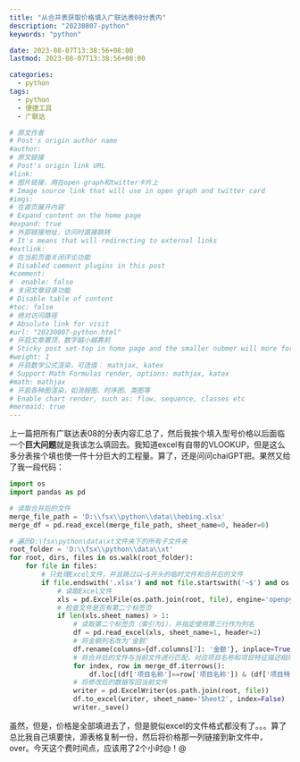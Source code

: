 ```yaml
---
title: "从合并表获取价格填入广联达表08分表内"
description: "20230807-python"
keywords: "python"

date: 2023-08-07T13:38:56+08:00
lastmod: 2023-08-07T13:38:56+08:00

categories:
  - python
tags:
  - python
  - 便捷工具
  - 广联达

# 原文作者
# Post's origin author name
#author:
# 原文链接
# Post's origin link URL
#link:
# 图片链接，用在open graph和twitter卡片上
# Image source link that will use in open graph and twitter card
#imgs:
# 在首页展开内容
# Expand content on the home page
#expand: true
# 外部链接地址，访问时直接跳转
# It's means that will redirecting to external links
#extlink:
# 在当前页面关闭评论功能
# Disabled comment plugins in this post
#comment:
#  enable: false
# 关闭文章目录功能
# Disable table of content
#toc: false
# 绝对访问路径
# Absolute link for visit
#url: "20230807-python.html"
# 开启文章置顶，数字越小越靠前
# Sticky post set-top in home page and the smaller nubmer will more forward.
#weight: 1
# 开启数学公式渲染，可选值： mathjax, katex
# Support Math Formulas render, options: mathjax, katex
#math: mathjax
# 开启各种图渲染，如流程图、时序图、类图等
# Enable chart render, such as: flow, sequence, classes etc
#mermaid: true
---
```


上一篇把所有广联达表08的分表内容汇总了，然后我挨个填入型号价格以后面临一个**巨大问题**就是我该怎么填回去。我知道excel有自带的VLOOKUP，但是这么多分表挨个填也使一件十分巨大的工程量。算了，还是问问chaiGPT把。果然又给了我一段代码：
<!--more-->
~~~~python
import os
import pandas as pd

# 读取合并后的文件
merge_file_path = 'D:\\fsx\\python\\data\\hebing.xlsx'
merge_df = pd.read_excel(merge_file_path, sheet_name=0, header=0)

# 遍历D:\fsx\python\data\xt文件夹下的所有子文件夹
root_folder = 'D:\\fsx\\python\\data\\xt'
for root, dirs, files in os.walk(root_folder):
    for file in files:
        # 只处理Excel文件，并且跳过以~$开头的临时文件和合并后的文件
        if file.endswith('.xlsx') and not file.startswith('~$') and os.path.join(root, file) != merge_file_path:
            # 读取Excel文件
            xls = pd.ExcelFile(os.path.join(root, file), engine='openpyxl')
            # 检查文件是否有第二个标签页
            if len(xls.sheet_names) > 1:
                # 读取第二个标签页（索引为1），并指定使用第三行作为列名
                df = pd.read_excel(xls, sheet_name=1, header=2)
                # 将金额列名改为'金额'
                df.rename(columns={df.columns[7]: '金额'}, inplace=True)
                # 将合并后的文件与当前文件进行匹配，对应项目名称和项目特征描述相同的物品，将金额信息填回当前文件内
                for index, row in merge_df.iterrows():
                    df.loc[(df['项目名称']==row['项目名称']) & (df['项目特征描述']==row['项目特征描述']), '金额'] = row['金额']
                # 将修改后的数据写回当前文件
                writer = pd.ExcelWriter(os.path.join(root, file))
                df.to_excel(writer, sheet_name='Sheet2', index=False)
                writer._save()
~~~~

虽然，但是，价格是全部填进去了，但是貌似excel的文件格式都没有了。。。算了总比我自己填要快，源表格复制一份，然后将价格那一列链接到新文件中，over。今天这个费时间点，应该用了2个小时@！@

<!--more-->
